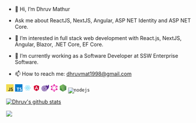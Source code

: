 - 👋 Hi, I’m Dhruv Mathur

- Ask me about ReactJS, NextJS, Angular, ASP NET Identity and ASP NET Core.

- 👀 I’m interested in full stack web development with React.js, NextJS, Angular, Blazor, .NET Core, EF Core.  

- 🌱 I’m currently working as a Software Developer at SSW Enterprise Software.

- 📫 How to reach me: dhruvmat1998@gmail.com

<code><img height="20" alt="javascript" src="https://raw.githubusercontent.com/github/explore/80688e429a7d4ef2fca1e82350fe8e3517d3494d/topics/javascript/javascript.png"></code>
<code><img height="20" alt="typescript" src="https://raw.githubusercontent.com/github/explore/80688e429a7d4ef2fca1e82350fe8e3517d3494d/topics/typescript/typescript.png"></code>
<code><img height="20" alt="react" src="https://raw.githubusercontent.com/github/explore/80688e429a7d4ef2fca1e82350fe8e3517d3494d/topics/react/react.png"></code>
<code><img height="20" alt="angular" src="https://raw.githubusercontent.com/github/explore/80688e429a7d4ef2fca1e82350fe8e3517d3494d/topics/angular/angular.png"></code>
<code><img height="20" alt="blazor" src="https://raw.githubusercontent.com/github/explore/80688e429a7d4ef2fca1e82350fe8e3517d3494d/topics/blazor/blazor.png"></code>
<code><img height="20" alt="graphql" src="https://raw.githubusercontent.com/github/explore/5c058a388828bb5fde0bcafd4bc867b5bb3f26f3/topics/graphql/graphql.png"></code>
<code><img height="20" alt="nodejs" src="https://raw.githubusercontent.com/github/explore/80688e429a7d4ef2fca1e82350fe8e3517d3494d/topics/nodejs/nodejs.png"></code> 
<code><img height="20" alt="nodejs" src="https://user-images.githubusercontent.com/25181517/202896760-337261ed-ee92-4979-84c4-d4b829c7355d.png"></code>

[![Dhruv's github stats](https://github-readme-stats.vercel.app/api?username=dhruv-0987&show_icons=true&theme=dracula)](https://github.com/dhruv-0987/github-readme-stats)
<!---
Dhruv-0987/Dhruv-0987 is a ✨ special ✨ repository because its `README.md` (this file) appears on your GitHub profile.
You can click the Preview link to take a look at your changes.
--->

<a href="https://github.com/dhruv-0987/github-readme-stats"><img align="center" src="https://github-readme-stats.vercel.app/api/top-langs/?username=dhruv-0987&layout=compact&theme=dracula&hide_border=true" /></a>
